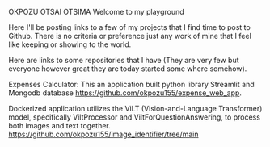 OKPOZU OTSAI OTSIMA
Welcome to my playground

Here I'll be posting links to a few of my projects that I find time to post to Github. 
There is no criteria or preference just any work of mine that I feel like keeping or showing to the world. 

Here are links to some repositories that I have (They are very few but everyone however great they are today started some where somehow).

Expenses Calculator: This an application built python library Streamlit and Mongodb database https://github.com/okpozu155/expense_web_app.

Dockerized application utilizes the ViLT (Vision-and-Language Transformer) model, specifically ViltProcessor and ViltForQuestionAnswering, to process both images and text together. https://github.com/okpozu155/image_identifier/tree/main
